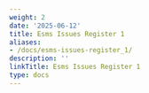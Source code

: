 ```yaml
---
weight: 2
date: '2025-06-12'
title: Esms Issues Register 1
aliases:
- /docs/esms-issues-register_1/
description: ''
linkTitle: Esms Issues Register 1
type: docs
---
```


